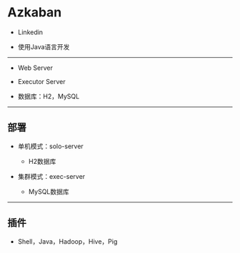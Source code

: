 # Azkaban

- Linkedin

- 使用Java语言开发





---


- Web Server
- Executor Server

- 数据库：H2，MySQL

---

## 部署
- 单机模式：solo-server
    - H2数据库


- 集群模式：exec-server
    - MySQL数据库


---
## 插件

- Shell，Java，Hadoop，Hive，Pig
